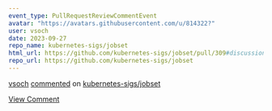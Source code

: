 ```yaml
---
event_type: PullRequestReviewCommentEvent
avatar: "https://avatars.githubusercontent.com/u/814322?"
user: vsoch
date: 2023-09-27
repo_name: kubernetes-sigs/jobset
html_url: https://github.com/kubernetes-sigs/jobset/pull/309#discussion_r1337943687
repo_url: https://github.com/kubernetes-sigs/jobset
---
```


<a href='https://github.com/vsoch' target='_blank'>vsoch</a> <a href='https://github.com/kubernetes-sigs/jobset/pull/309#discussion_r1337943687' target='_blank'>commented</a> on <a href='https://github.com/kubernetes-sigs/jobset' target='_blank'>kubernetes-sigs/jobset</a>

<a href='https://github.com/kubernetes-sigs/jobset/pull/309#discussion_r1337943687' target='_blank'>View Comment</a>